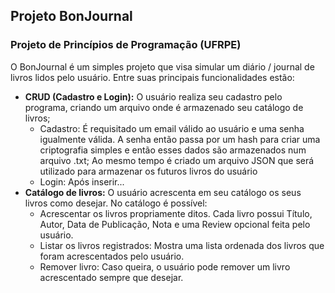 ## Projeto BonJournal
### Projeto de Princípios de Programação (UFRPE)

O BonJournal é um simples projeto que visa simular um diário / journal de livros lidos pelo usuário. Entre suas principais funcionalidades estão:

- **CRUD (Cadastro e Login):** O usuário realiza seu cadastro pelo programa, criando um arquivo onde é armazenado seu catálogo de livros;
  - Cadastro: É requisitado um email válido ao usuário e uma senha igualmente válida. A senha então passa por um hash para criar uma criptografia simples e então esses dados são armazenados num arquivo .txt; Ao mesmo tempo é criado um arquivo JSON que será utilizado para armazenar os futuros livros do usuário
  - Login: Após inserir...
- **Catálogo de livros:** O usuário acrescenta em seu catálogo os seus livros como desejar. No catálogo é possível:
  - Acrescentar os livros propriamente ditos. Cada livro possui Título, Autor, Data de Publicação, Nota e uma Review opcional feita pelo usuário.
  - Listar os livros registrados: Mostra uma lista ordenada dos livros que foram acrescentados pelo usuário.
  - Remover livro: Caso queira, o usuário pode remover um livro acrescentado sempre que desejar.
